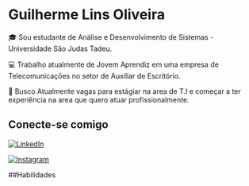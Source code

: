 # Guilherme Lins Oliveira

🎓 Sou estudante de Análise e Desenvolvimento de Sistemas - Universidade São Judas Tadeu. 

💻 Trabalho atualmente de Jovem Aprendiz em uma empresa de Telecomunicações no setor de Auxiliar de Escritório.

🎯 Busco Atualmente vagas para estágiar na area de T.I e começar a ter experiência na area que quero atuar profissionalmente.

## Conecte-se comigo

[![LinkedIn](https://img.shields.io/badge/LinkedIn-f8f8f2?style=for-the-badge&logo=linkedin&logoColor=0E76A8)](https://www.linkedin.com/in/guilherme-lins-ab2a1a259/)

[![Instagram](https://img.shields.io/badge/Instagram-f8f8f2?style=for-the-badge&logo=instagram)](https://www.instagram.com/glinsajax/)

##Habilidades

